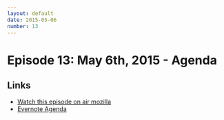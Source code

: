 ```yaml
---
layout: default
date: 2015-05-06
number: 13
---
```


# Episode 13: May 6th, 2015 - Agenda

## Links
* [Watch this episode on air mozilla](https://air.mozilla.org/the-joy-of-coding-mconley-livehacks-on-firefox-episode-13/)
* [Evernote Agenda](https://www.evernote.com/l/AbKO_91--cdChbe44gaFnmPEqB6xIlkMWFE)
